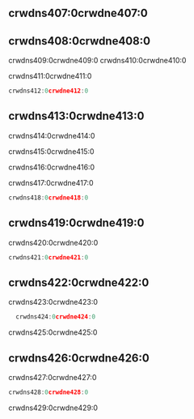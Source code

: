 ## crwdns407:0crwdne407:0

## crwdns408:0crwdne408:0

crwdns409:0crwdne409:0 crwdns410:0crwdne410:0

crwdns411:0crwdne411:0

```go
crwdns412:0crwdne412:0
```

## crwdns413:0crwdne413:0

crwdns414:0crwdne414:0

crwdns415:0crwdne415:0

crwdns416:0crwdne416:0

crwdns417:0crwdne417:0

```go
crwdns418:0crwdne418:0
```

## crwdns419:0crwdne419:0

crwdns420:0crwdne420:0

```go
crwdns421:0crwdne421:0
```

## crwdns422:0crwdne422:0

crwdns423:0crwdne423:0

```go
  crwdns424:0crwdne424:0
```

crwdns425:0crwdne425:0

## crwdns426:0crwdne426:0

crwdns427:0crwdne427:0

```go
crwdns428:0crwdne428:0
```

crwdns429:0crwdne429:0